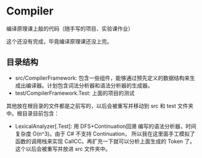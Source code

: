 # Compiler
编译原理课上敲的代码（随手写的项目、实验课作业）

这个还没有完成，毕竟编译原理课还没上完。

## 目录结构

- src/CompilerFramework: 包含一些组件，能够通过预先定义的数据结构来生成出编译器。计划包含词法分析器和语法分析器的生成器。
- test/CompilerFramework.Test: 上面的项目的测试

其他放在根目录的文件都是之前写的，以后会被重写并移动到 src 和 test 文件夹中。根目录目前包含：
- LexicalAnalyzer[.Test]: 用 DFS+Continuation回溯 编写的语法分析器，时间复杂度 O(n^3)。由于 C# 不支持 Continuation，
  所以我在这里面手工模拟了函数的调用栈来实现 CallCC。再扩充一下就可以分析上面生成的 Token 了。这个以后会被重写并放进 src 文件夹中。
